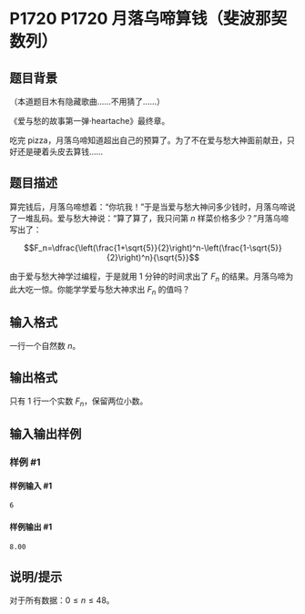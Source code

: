 # P1720 P1720 月落乌啼算钱（斐波那契数列）

## 题目背景

（本道题目木有隐藏歌曲……不用猜了……）

《爱与愁的故事第一弹·heartache》最终章。

吃完 pizza，月落乌啼知道超出自己的预算了。为了不在爱与愁大神面前献丑，只好还是硬着头皮去算钱……


## 题目描述

算完钱后，月落乌啼想着：“你坑我！”于是当爱与愁大神问多少钱时，月落乌啼说了一堆乱码。爱与愁大神说：“算了算了，我只问第 $n$ 样菜价格多少？”月落乌啼写出了：

$$F_n=\dfrac{\left(\frac{1+\sqrt{5}}{2}\right)^n-\left(\frac{1-\sqrt{5}}{2}\right)^n}{\sqrt{5}}$$

由于爱与愁大神学过编程，于是就用 $1$ 分钟的时间求出了 $F_n$ 的结果。月落乌啼为此大吃一惊。你能学学爱与愁大神求出 $F_n$ 的值吗？



## 输入格式

一行一个自然数 $n$。

## 输出格式

只有 $1$ 行一个实数 $F_n$，保留两位小数。

## 输入输出样例

### 样例 #1

#### 样例输入 #1

```
6
```

#### 样例输出 #1

```
8.00
```

## 说明/提示

对于所有数据：$0 \leq n\leq 48$。
